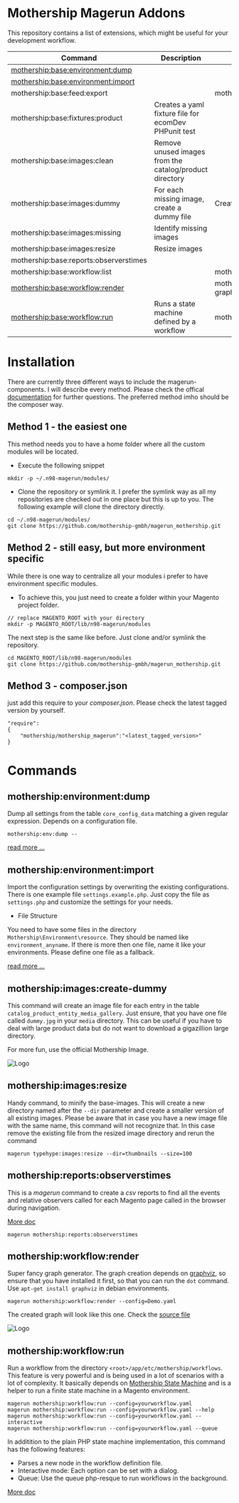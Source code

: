Mothership Magerun Addons
=========================
This repository contains a list of extensions, which might be useful for your development workflow.


| Command 	| Description 	| Requirements 	|
|----------------------------------------	|---------------------------------------------------------	|------------------------------------------------------------	|
| [mothership:base:environment:dump](#mothership_base_environment_dump) 	|  	|  	|
| [mothership:base:environment:import](#mothership_base_environment_import) 	|  	|  	|
| mothership:base:feed:export 	|  	| mothership/feed_export 	|
| mothership:base:fixtures:product 	| Creates a yaml fixture file for ecomDev PHPunit test 	|  	|
| mothership:base:images:clean 	| Remove unused images from the catalog/product directory 	|  	|
| mothership:base:images:dummy 	| For each missing image, create a dummy file 	| Create a dummy file 	|
| mothership:base:images:missing 	| Identify missing images 	|  	|
| mothership:base:images:resize 	| Resize images 	|  	|
| mothership:base:reports:observerstimes 	|  	|  	|
| mothership:base:workflow:list 	|  	|  mothership/state_machine	|
| [mothership:base:workflow:render](#mothership_base_workflow_render) 	|  	|  mothership/state_machine, graphviz	|
| [mothership:base:workflow:run](#mothership_base_workflow_run) 	|  Runs a state machine defined by a workflow	| mothership/state_machine 	|

# Installation

There are currently three different ways to include the magerun-components. I will describe every method. Please check the offical [documentation](http://magerun.net/introducting-the-new-n98-magerun-module-system/) for further questions. The preferred method imho should be the composer way.

## Method 1 - the easiest one

This method needs you to have a home folder where all the custom modules will be located.

* Execute the following snippet

```
mkdir -p ~/.n98-magerun/modules/
```

* Clone the repository or symlink it. I prefer the symlink way as all my repositories are checked out in one place but this is up to you. The following example will clone the directory directly.

```
cd ~/.n98-magerun/modules/
git clone https://github.com/mothership-gmbh/magerun_mothership.git
```

## Method 2 - still easy, but more environment specific
While there is one way to centralize all your modules i prefer to have environment specific modules. 

* To achieve this, you just need to create a folder within your Magento project folder.

```
// replace MAGENTO_ROOT with your directory
mkdir -p MAGENTO_ROOT/lib/n98-magerun/modules
```

The next step is the same like before. Just clone and/or symlink the repository.

```
cd MAGENTO_ROOT/lib/n98-magerun/modules
git clone https://github.com/mothership-gmbh/magerun_mothership.git
```

## Method 3 - composer.json
just add this require to your *composer.json*. Please check the latest tagged version by yourself. 

```
"require": 
{
	"mothership/mothership_magerun":"<latest_tagged_version>"
}
```


# Commands

## <a name="mothership_base_environment_dump"></a>mothership:environment:dump

Dump all settings from the table ```core_config_data``` matching a given regular expression. Depends on a configuration file.

```
mothership:env:dump --
```

[read more ...](./doc/base_environment_dump.md)


##  <a name="mothership_base_environment_import"></a>mothership:environment:import

Import the configuration settings by overwriting the existing configurations. There is one example file ```settings.example.php```.
Just copy the file as ```settings.php``` and customize the settings for your needs.

 * File Structure

 You need to have some files in the directory ```Mothership\Environment\resource```. They should be named like ```environment_anyname```.
 If there is more then one file, name it like your environments. Please define one file as a fallback.
 
[read more ...](./doc/base_environment_import.md)
 
## mothership:images:create-dummy

This command will create an image file for each entry in the table ```catalog_product_entity_media_gallery```. Just ensure, that you have one file called ```dummy.jpg``` in your ```media``` directory. This can be useful if you have to deal with large product data but do not want to download a gigazillion large directory. 

For more fun, use the official Mothership Image.

![Logo](https://fbcdn-profile-a.akamaihd.net/hprofile-ak-xap1/v/t1.0-1/p160x160/1461677_413147242145236_1945192833_n.png?oh=ef95d2bc628a458430a24a3c06dd66f0&oe=56890054&__gda__=1456143606_da6782209cad961eb54f9f020c624785)

## mothership:images:resize

Handy command, to minify the base-images. This will create a new directory named after the ```--dir``` parameter and create a smaller version of all existing images. Please be aware that in case you have a new image file with the same name, this command will not recognize that. In this case remove the existing file from the resized image directory and rerun the command

```magerun typehype:images:resize --dir=thumbnails --size=100```

## mothership:reports:observerstimes
This is a *magerun* command to create a *csv* reports to find all the events and relative observers called for each 
Magento page called in the browser during navigation.

[More doc](./doc/base_reports_readme.md)


```
magerun mothership:reports:observerstimes
```

## <a name="mothership_base_workflow_render"></a>mothership:workflow:render

Super fancy graph generator. The graph creation depends on [graphviz](www.graphviz.org/), so ensure that you have installed it first,
so that you can run the ```dot``` command. Use ```apt-get install graphviz``` in debian environments.


```
magerun mothership:workflow:render --config=Demo.yaml
```

The created graph will look like this one. Check the [source file](./src/app/etc/mothership/workflows/Demo.yaml)

![Logo](./src/app/etc/mothership/workflows/Demo.yaml.png)


## <a name="mothership_base_workflow_run"></a>mothership:workflow:run

Run a workflow from the directory ```<root>/app/etc/mothership/workflows```. This feature is very powerful and is being used in a lot of scenarios with a lot of
complexity. It basically depends on [Mothership State Machine](https://github.com/mothership-gmbh/state_machine) and is a helper to run a finite state machine in a Magento environment.

```
magerun mothership:workflow:run --config=yourworkflow.yaml
magerun mothership:workflow:run --config=yourworkflow.yaml --help
magerun mothership:workflow:run --config=yourworkflow.yaml --interactive
magerun mothership:workflow:run --config=yourworkflow.yaml --queue
```

In additition to the plain PHP state machine implementation, this command has the following features:

* Parses a new node in the workflow definition file.
* Interactive mode: Each option can be set with a dialog.
* Queue: Use the queue php-resque to run workflows in the background.

[More doc](./doc/base_workflow_run.md)

